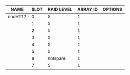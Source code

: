 | <sub>NAME</sub> | <sub>SLOT</sub> | <sub>RAID LEVEL</sub> | <sub>ARRAY ID</sub> | <sub>OPTIONS</sub> |
| ---- | ---- | ---------- | -------- | ------- |
| <sub>node217</sub> | <sub>0</sub> | <sub>5</sub> | <sub>1</sub> |  |
|  | <sub>1</sub> | <sub>5</sub> | <sub>1</sub> |  |
|  | <sub>2</sub> | <sub>5</sub> | <sub>1</sub> |  |
|  | <sub>3</sub> | <sub>5</sub> | <sub>1</sub> |  |
|  | <sub>4</sub> | <sub>5</sub> | <sub>1</sub> |  |
|  | <sub>5</sub> | <sub>5</sub> | <sub>1</sub> |  |
|  | <sub>6</sub> | <sub>hotspare</sub> | <sub>1</sub> |  |
|  | <sub>7</sub> | <sub>5</sub> | <sub>1</sub> |  |
